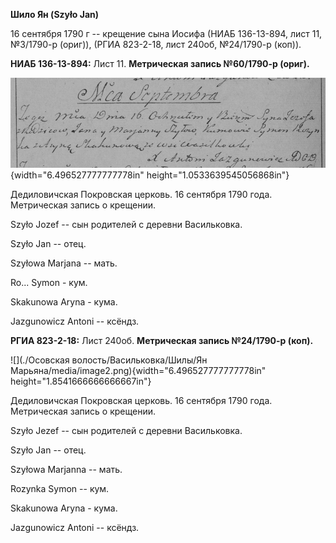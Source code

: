 **Шило Ян (Szyło Jan)**

16 сентября 1790 г -- крещение сына Иосифа (НИАБ 136-13-894, лист 11,
№3/1790-р (ориг)), (РГИА 823-2-18, лист 240об, №24/1790-р (коп)).

**НИАБ 136-13-894:** Лист 11. **Метрическая запись №60/1790-р (ориг).**

![](./media/de2548346659d21ba0daad75bd9b648cf0bcb5fb.png){width="6.496527777777778in"
height="1.0533639545056868in"}

Дедиловичская Покровская церковь. 16 сентября 1790 года. Метрическая
запись о крещении.

Szyło Jozef -- сын родителей с деревни Васильковка.

Szyło Jan -- отец.

Szyłowa Marjana -- мать.

Ro\... Symon - кум.

Skakunowa Aryna - кума.

Jazgunowicz Antoni -- ксёндз.

**РГИА 823-2-18:** Лист 240об. **Метрическая запись №24/1790-р (коп).**

![](./Осовская волость/Васильковка/Шилы/Ян Марьяна/media/image2.png){width="6.496527777777778in"
height="1.8541666666666667in"}

Дедиловичская Покровская церковь. 16 сентября 1790 года. Метрическая
запись о крещении.

Szyło Jezef -- сын родителей с деревни Васильковка.

Szyło Jan -- отец.

Szyłowa Marjanna -- мать.

Rozynka Symon -- кум.

Skakunowa Aryna - кума.

Jazgunowicz Antoni -- ксёндз.
